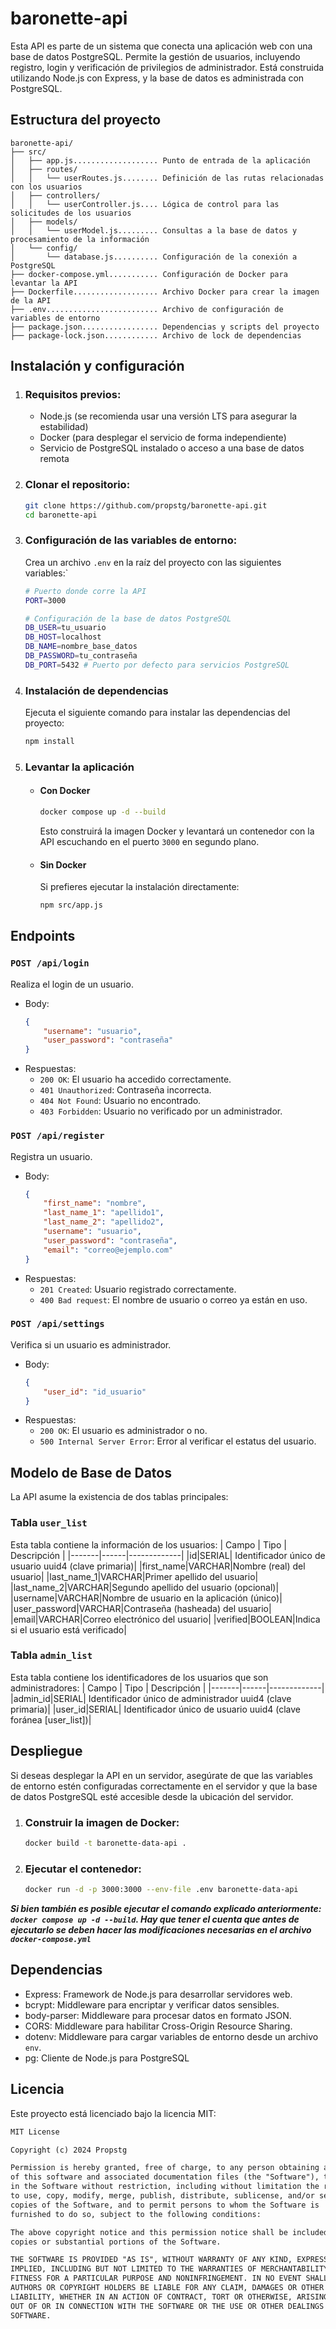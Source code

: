 # baronette-api
Esta API es parte de un sistema que conecta una aplicación web con una base de datos PostgreSQL. Permite la gestión de usuarios, incluyendo registro, login y verificación de privilegios de administrador. Está construida utilizando Node.js con Express, y la base de datos es administrada con PostgreSQL.

## Estructura del proyecto
```
baronette-api/
├── src/
│   ├── app.js................... Punto de entrada de la aplicación
│   ├── routes/
│   │   └── userRoutes.js........ Definición de las rutas relacionadas con los usuarios
│   ├── controllers/
│   │   └── userController.js.... Lógica de control para las solicitudes de los usuarios
│   ├── models/
│   │   └── userModel.js......... Consultas a la base de datos y procesamiento de la información
│   └── config/
│       └── database.js.......... Configuración de la conexión a PostgreSQL
├── docker-compose.yml........... Configuración de Docker para levantar la API
├── Dockerfile................... Archivo Docker para crear la imagen de la API
├── .env......................... Archivo de configuración de variables de entorno
├── package.json................. Dependencias y scripts del proyecto
├── package-lock.json............ Archivo de lock de dependencias
```

## Instalación y configuración
1. ### Requisitos previos:
    - Node.js (se recomienda usar una versión LTS para asegurar la estabilidad)
    - Docker (para desplegar el servicio de forma independiente)
    - Servicio de PostgreSQL instalado o acceso a una base de datos remota
2. ### Clonar el repositorio:
    ```bash
    git clone https://github.com/propstg/baronette-api.git
    cd baronette-api
    ```
3. ### Configuración de las variables de entorno:
    Crea un archivo ``.env`` en la raíz del proyecto con las siguientes variables:`
    ```bash
    # Puerto donde corre la API
    PORT=3000

    # Configuración de la base de datos PostgreSQL
    DB_USER=tu_usuario
    DB_HOST=localhost
    DB_NAME=nombre_base_datos
    DB_PASSWORD=tu_contraseña
    DB_PORT=5432 # Puerto por defecto para servicios PostgreSQL
    ```
4. ### Instalación de dependencias
    Ejecuta el siguiente comando para instalar las dependencias del proyecto:
    ```bash
    npm install
    ```
5. ### Levantar la aplicación
    - #### Con Docker
        ```bash
        docker compose up -d --build
        ```
        Esto construirá la imagen Docker y levantará un contenedor con la API escuchando en el puerto ``3000`` en segundo plano.
    - #### Sin Docker
        Si prefieres ejecutar la instalación directamente:
        ```bash
        npm src/app.js
        ```

## Endpoints
### ``POST /api/login``
Realiza el login de un usuario.
- Body:
    ```json
    {
        "username": "usuario",
        "user_password": "contraseña"
    }
    ```
- Respuestas:
    - ``200 OK``: El usuario ha accedido correctamente.
    - ``401 Unauthorized``: Contraseña incorrecta.
    - ``404 Not Found``: Usuario no encontrado.
    - ``403 Forbidden``: Usuario no verificado por un administrador.
### ``POST /api/register``
Registra un usuario.
- Body:
    ```json
    {
        "first_name": "nombre",
        "last_name_1": "apellido1",
        "last_name_2": "apellido2",
        "username": "usuario",
        "user_password": "contraseña",
        "email": "correo@ejemplo.com"
    }
    ```
- Respuestas:
    - ``201 Created``: Usuario registrado correctamente.
    - ``400 Bad request``: El nombre de usuario o correo ya están en uso.
### ``POST /api/settings``
Verifica si un usuario es administrador.
- Body:
    ```json
    {
        "user_id": "id_usuario"
    }
    ```
- Respuestas:
    - ``200 OK``: El usuario es administrador o no.
    - ``500 Internal Server Error``: Error al verificar el estatus del usuario.

## Modelo de Base de Datos
La API asume la existencia de dos tablas principales:
### Tabla ``user_list``
Esta tabla contiene la información de los usuarios:
| Campo | Tipo | Descripción |
|-------|------|-------------|
|id|SERIAL| Identificador único de usuario uuid4 (clave primaria)|
|first_name|VARCHAR|Nombre (real) del usuario|
|last_name_1|VARCHAR|Primer apellido del usuario|
|last_name_2|VARCHAR|Segundo apellido del usuario (opcional)|
|username|VARCHAR|Nombre de usuario en la aplicación (único)|
|user_password|VARCHAR|Contraseña (hasheada) del usuario|
|email|VARCHAR|Correo electrónico del usuario|
|verified|BOOLEAN|Indica si el usuario está verificado|

### Tabla ``admin_list``
Esta tabla contiene los identificadores de los usuarios que son administradores:
| Campo | Tipo | Descripción |
|-------|------|-------------|
|admin_id|SERIAL| Identificador único de administrador uuid4 (clave primaria)|
|user_id|SERIAL| Identificador único de usuario uuid4 (clave foránea [user_list])|

## Despliegue
Si deseas desplegar la API en un servidor, asegúrate de que las variables de entorno estén configuradas correctamente en el servidor y que la base de datos PostgreSQL esté accesible desde la ubicación del servidor.
1. ### Construir la imagen de Docker:
    ```bash
    docker build -t baronette-data-api .
    ```
2. ### Ejecutar el contenedor:
    ```bash
    docker run -d -p 3000:3000 --env-file .env baronette-data-api
    ```
***Si bien también es posible ejecutar el comando explicado anteriormente: ``docker compose up -d --build``. Hay que tener el cuenta que antes de ejecutarlo se deben hacer las modificaciones necesarias en el archivo ``docker-compose.yml``***

## Dependencias
- Express: Framework de Node.js para desarrollar servidores web.
- bcrypt: Middleware para encriptar y verificar datos sensibles.
- body-parser: Middleware para procesar datos en formato JSON.
- CORS: Middleware para habilitar Cross-Origin Resource Sharing.
- dotenv: Middleware para cargar variables de entorno desde un archivo ``env``.
- pg: Cliente de Node.js para PostgreSQL

## Licencia
Este proyecto está licenciado bajo la licencia MIT:
```txt
MIT License

Copyright (c) 2024 Propstg

Permission is hereby granted, free of charge, to any person obtaining a copy
of this software and associated documentation files (the "Software"), to deal
in the Software without restriction, including without limitation the rights
to use, copy, modify, merge, publish, distribute, sublicense, and/or sell
copies of the Software, and to permit persons to whom the Software is
furnished to do so, subject to the following conditions:

The above copyright notice and this permission notice shall be included in all
copies or substantial portions of the Software.

THE SOFTWARE IS PROVIDED "AS IS", WITHOUT WARRANTY OF ANY KIND, EXPRESS OR
IMPLIED, INCLUDING BUT NOT LIMITED TO THE WARRANTIES OF MERCHANTABILITY,
FITNESS FOR A PARTICULAR PURPOSE AND NONINFRINGEMENT. IN NO EVENT SHALL THE
AUTHORS OR COPYRIGHT HOLDERS BE LIABLE FOR ANY CLAIM, DAMAGES OR OTHER
LIABILITY, WHETHER IN AN ACTION OF CONTRACT, TORT OR OTHERWISE, ARISING FROM,
OUT OF OR IN CONNECTION WITH THE SOFTWARE OR THE USE OR OTHER DEALINGS IN THE
SOFTWARE.
```